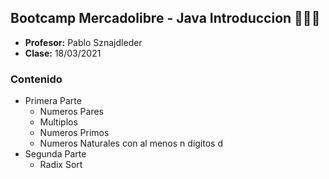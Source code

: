 ## Bootcamp Mercadolibre - Java Introduccion 👩🏻‍💻

* **Profesor:** Pablo Sznajdleder
* **Clase:** 18/03/2021

### Contenido
* Primera Parte
    * Numeros Pares
    * Multiplos
    * Numeros Primos
    * Numeros Naturales con al menos n digitos d
* Segunda Parte
    * Radix Sort
